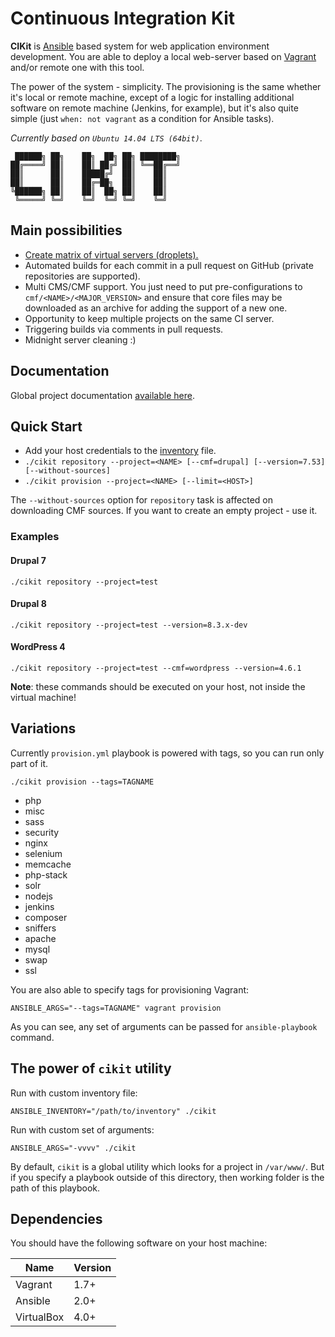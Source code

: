 # Continuous Integration Kit

**CIKit** is [Ansible](https://github.com/ansible/ansible) based system for web application environment development. You are able to deploy a local web-server based on [Vagrant](https://github.com/mitchellh/vagrant) and/or remote one with this tool.

The power of the system - simplicity. The provisioning is the same whether it's local or remote machine, except of a logic for installing additional software on remote machine (Jenkins, for example), but it's also quite simple (just `when: not vagrant` as a condition for Ansible tasks).

*Currently based on `Ubuntu 14.04 LTS (64bit)`*.

```ascii
 ██████╗ ██╗    ██╗  ██╗ ██╗ ████████╗
██╔════╝ ██║    ██║ ██╔╝ ██║ ╚══██╔══╝
██║      ██║    █████╔╝  ██║    ██║   
██║      ██║    ██╔═██╗  ██║    ██║   
╚██████╗ ██║    ██║  ██╗ ██║    ██║   
 ╚═════╝ ╚═╝    ╚═╝  ╚═╝ ╚═╝    ╚═╝   
```

## Main possibilities

- [Create matrix of virtual servers (droplets).](matrix)
- Automated builds for each commit in a pull request on GitHub (private repositories are supported).
- Multi CMS/CMF support. You just need to put pre-configurations to `cmf/<NAME>/<MAJOR_VERSION>` and ensure that core files may be downloaded as an archive for adding the support of a new one.
- Opportunity to keep multiple projects on the same CI server.
- Triggering builds via comments in pull requests.
- Midnight server cleaning :)

## Documentation

Global project documentation [available here](docs).

## Quick Start

- Add your host credentials to the [inventory](docs/ansible/inventory) file.
- `./cikit repository --project=<NAME> [--cmf=drupal] [--version=7.53] [--without-sources]`
- `./cikit provision --project=<NAME> [--limit=<HOST>]`

The `--without-sources` option for `repository` task is affected on downloading CMF sources. If you want to create an empty project - use it.

### Examples

#### Drupal 7

```shell
./cikit repository --project=test
```

#### Drupal 8

```shell
./cikit repository --project=test --version=8.3.x-dev
```

#### WordPress 4

```shell
./cikit repository --project=test --cmf=wordpress --version=4.6.1
```

**Note**: these commands should be executed on your host, not inside the virtual machine!

## Variations

Currently `provision.yml` playbook is powered with tags, so you can run only part of it.

```shell
./cikit provision --tags=TAGNAME
```

- php
- misc
- sass
- security
- nginx
- selenium
- memcache
- php-stack
- solr
- nodejs
- jenkins
- composer
- sniffers
- apache
- mysql
- swap
- ssl

You are also able to specify tags for provisioning Vagrant:

```shell
ANSIBLE_ARGS="--tags=TAGNAME" vagrant provision
```

As you can see, any set of arguments can be passed for `ansible-playbook` command.

## The power of `cikit` utility

Run with custom inventory file:

```shell
ANSIBLE_INVENTORY="/path/to/inventory" ./cikit
```

Run with custom set of arguments:

```shell
ANSIBLE_ARGS="-vvvv" ./cikit
```

By default, `cikit` is a global utility which looks for a project in `/var/www/`. But if you specify a playbook outside of this directory, then working folder is the path of this playbook.

## Dependencies

You should have the following software on your host machine:

| Name        | Version |
| ----------- | ------- |
| Vagrant     | 1.7+    |
| Ansible     | 2.0+    |
| VirtualBox  | 4.0+    |
